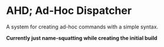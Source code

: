 # AHD; Ad-Hoc Dispatcher

A system for creating ad-hoc commands with a simple syntax.

**Currently just name-squatting while creating the initial build**

